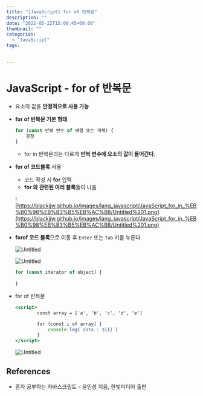 ```yaml
---
title: "[JavaScript] for of 반복문"
description: ""
date: "2022-05-22T15:00:45+09:00"
thumbnail: ""
categories:
  - "JavaScript"
tags:
 

---
```

<!--more-->
# JavaScript - for of 반복문

- 요소의 값을 **안정적으로 사용 가능**
- **for of 반복문 기본 형태**
    
    ```jsx
    for (const 반복 변수 of 배열 또는 객체) {
    	문장
    }
    ```
    
    - for in 반복문과는 다르게 **반복 변수에 요소의 값이 들어간다.**
- **for of 코드블록** 사용
    - 코드 작성 시 **for** 입력
    - **for 와 관련된 여러 블록**들이 나옴
    
    ![https://blackjjw.github.io/images/lang_javascript/JavaScript_for_in_%EB%B0%98%EB%B3%B5%EB%AC%B8/Untitled%201.png](https://blackjjw.github.io/images/lang_javascript/JavaScript_for_in_%EB%B0%98%EB%B3%B5%EB%AC%B8/Untitled%201.png)
    

- **forof 코드 블록**으로 이동 후 `Enter` 또는 `Tab` 키를 누른다.
    
    ![Untitled](/lang_javascript/JavaScript_for_of_반복문/Untitled.png)
    
    ![Untitled](/lang_javascript/JavaScript_for_of_반복문/Untitled%201.png)
    
    ```jsx
    for (const iterator of object) {
                
    }
    ```
    
- for of 반복문
    
    ```jsx
    <script>
            const array = ['a', 'b', 'c', 'd', 'e']
    
            for (const i of array) {
                console.log(`data : ${i}`)
            }
    </script>
    ```
    
    ![Untitled](/lang_javascript/JavaScript_for_of_반복문/Untitled%202.png)
    

## References

- 혼자 공부하는 자바스크립트 - 윤인성 지음, 한빛미디어 출판